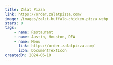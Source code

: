 ```yaml
---
title: Zalat Pizza
link: https://order.zalatpizza.com/
image: /images/zalat-buffalo-chicken-pizza.webp
stars: 0
tags:
    - name: Restaurant
    - name: Austin, Houston, DFW
    - name: Menu
      link: https://order.zalatpizza.com/
      icon: DocumentTextIcon
createdOn: 2024-06-10
---
```


